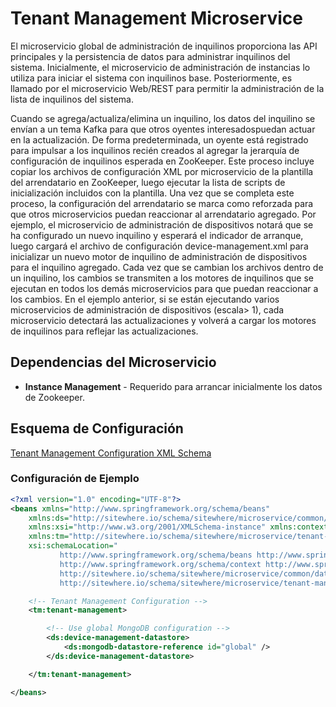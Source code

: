 # Tenant Management Microservice

El microservicio global de administración de inquilinos proporciona las API principales
y la persistencia de datos para administrar inquilinos del sistema. Inicialmente, el
microservicio de administración de instancias lo utiliza para iniciar el sistema con
inquilinos base. Posteriormente, es llamado por el microservicio Web/REST para permitir
la administración de la lista de inquilinos del sistema.

Cuando se agrega/actualiza/elimina un inquilino, los datos del inquilino se envían
a un tema Kafka para que otros oyentes interesados ​​puedan actuar en la actualización.
De forma predeterminada, un oyente está registrado para impulsar a los inquilinos recién
creados al agregar la jerarquía de configuración de inquilinos esperada en ZooKeeper.
Este proceso incluye copiar los archivos de configuración XML por microservicio de la
plantilla del arrendatario en ZooKeeper, luego ejecutar la lista de scripts de inicialización
incluidos con la plantilla. Una vez que se completa este proceso, la configuración del
arrendatario se marca como reforzada para que otros microservicios puedan reaccionar al
arrendatario agregado. Por ejemplo, el microservicio de administración de dispositivos
notará que se ha configurado un nuevo inquilino y esperará el indicador de arranque,
luego cargará el archivo de configuración device-management.xml para inicializar un nuevo
motor de inquilino de administración de dispositivos para el inquilino agregado. Cada vez
que se cambian los archivos dentro de un inquilino, los cambios se transmiten a los motores
de inquilinos que se ejecutan en todos los demás microservicios para que puedan reaccionar
a los cambios. En el ejemplo anterior, si se están ejecutando varios microservicios de
administración de dispositivos (escala> 1), cada microservicio detectará las actualizaciones
y volverá a cargar los motores de inquilinos para reflejar las actualizaciones.

## Dependencias del Microservicio

- **Instance Management** - Requerido para arrancar inicialmente los datos de Zookeeper.

## Esquema de Configuración

[Tenant Management Configuration XML Schema](http://sitewhere.io/schema/sitewhere/microservice/tenant-management/current/tenant-management.xsd)

### Configuración de Ejemplo

```xml
<?xml version="1.0" encoding="UTF-8"?>
<beans xmlns="http://www.springframework.org/schema/beans"
	xmlns:ds="http://sitewhere.io/schema/sitewhere/microservice/common/datastore"
	xmlns:xsi="http://www.w3.org/2001/XMLSchema-instance" xmlns:context="http://www.springframework.org/schema/context"
	xmlns:tm="http://sitewhere.io/schema/sitewhere/microservice/tenant-management"
	xsi:schemaLocation="
           http://www.springframework.org/schema/beans http://www.springframework.org/schema/beans/spring-beans-3.1.xsd
           http://www.springframework.org/schema/context http://www.springframework.org/schema/context/spring-context-3.1.xsd
           http://sitewhere.io/schema/sitewhere/microservice/common/datastore http://sitewhere.io/schema/sitewhere/microservice/common/current/datastore-common.xsd
           http://sitewhere.io/schema/sitewhere/microservice/tenant-management http://sitewhere.io/schema/sitewhere/microservice/tenant-management/current/tenant-management.xsd">

	<!-- Tenant Management Configuration -->
	<tm:tenant-management>

		<!-- Use global MongoDB configuration -->
		<ds:device-management-datastore>
			<ds:mongodb-datastore-reference id="global" />
		</ds:device-management-datastore>

	</tm:tenant-management>

</beans>
```

